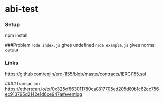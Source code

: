 # abi-test

### Setup

npm install

###Problem
`node index.js` gives undefined
`node example.js` gives normal output


### Links
https://github.com/enjin/erc-1155/blob/master/contracts/IERC1155.sol

####Transaction
https://etherscan.io/tx/0x325cf663011780ca0817705ed205d80b1c62ec756ec913795d2142e1d6ce947a#eventlog

